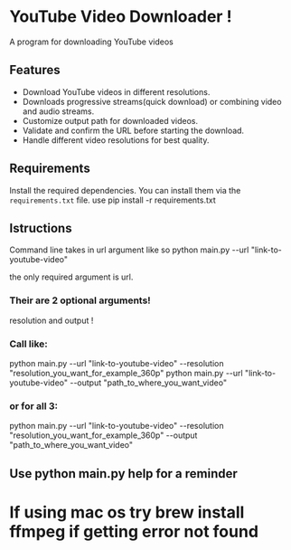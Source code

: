 # YouTube Video Downloader !

A program for downloading YouTube videos

## Features

- Download YouTube videos in different resolutions.
- Downloads progressive streams(quick download) or combining video and audio streams.
- Customize output path for downloaded videos.
- Validate and confirm the URL before starting the download.
- Handle different video resolutions for best quality.

## Requirements

Install the required dependencies. You can install them via the `requirements.txt` file.
use pip install -r requirements.txt 

## Istructions 

Command line takes in url argument like so 
python main.py --url "link-to-youtube-video"

the only required argument is url. 

### Their are 2 optional arguments!

resolution and output !

### Call like:

python main.py --url "link-to-youtube-video" --resolution "resolution_you_want_for_example_360p"
python main.py --url "link-to-youtube-video" --output "path_to_where_you_want_video"

### or for all 3:

python main.py --url "link-to-youtube-video" --resolution "resolution_you_want_for_example_360p" --output "path_to_where_you_want_video"


## Use python main.py help for a reminder

# If using mac os try brew install ffmpeg if getting error not found



